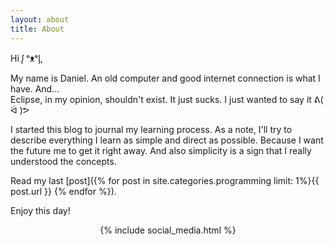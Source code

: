 ```yaml
---
layout: about
title: About
---
```


Hi ᶘ ᵒᴥᵒᶅ,  

My name is Daniel. An old computer and good internet connection is what I have. And...  
Eclipse, in my opinion, shouldn't exist. It just sucks. I just wanted to say it ᕕ( ᐛ )ᕗ 

I started this blog to journal my learning process. 
As a note, I'll try to describe everything I learn as simple and direct as possible. Because I want the future me to get it right away.  And also simplicity is a sign that I really understood the concepts. 

Read my last [post]({% for post in site.categories.programming limit: 1%}{{ post.url }}   {% endfor %}).

Enjoy this day! 

<div class="header__subscription" align="middle">
    <p> {% include social_media.html %} </p>
</div>

